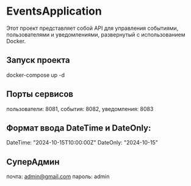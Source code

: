 # EventsApplication

Этот проект представляет собой API для управления событиями, пользователями и уведомлениями, развернутый с использованием Docker.

## Запуск проекта

docker-compose up -d

## Порты сервисов

пользователи: 8081,
события: 8082,
уведомления: 8083

## Формат ввода DateTime и DateOnly:

DateTime: "2024-10-15T10:00:00Z"
DateOnly: "2024-10-15"

## СуперАдмин

почта: admin@gmail.com
пароль: admin
